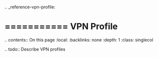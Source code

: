 .. _reference-vpn-profile:

===========
VPN Profile
===========

.. contents:: On this page
    :local:
    :backlinks: none
    :depth: 1
    :class: singlecol

.. todo::
    Describe VPN profiles

